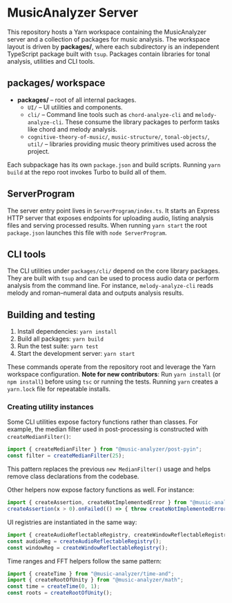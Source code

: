 # MusicAnalyzer Server

This repository hosts a Yarn workspace containing the MusicAnalyzer server and a
collection of packages for music analysis.  The workspace layout is driven by
**packages/**, where each subdirectory is an independent TypeScript package
built with `tsup`.  Packages contain libraries for tonal analysis, utilities and
CLI tools.

## packages/ workspace

- **packages/** – root of all internal packages.
  - `UI/` – UI utilities and components.
  - `cli/` – Command line tools such as `chord-analyze-cli` and
    `melody-analyze-cli`.  These consume the library packages to perform tasks
    like chord and melody analysis.
  - `cognitive-theory-of-music/`, `music-structure/`, `tonal-objects/`, `util/`
    – libraries providing music theory primitives used across the project.

Each subpackage has its own `package.json` and build scripts.  Running `yarn
build` at the repo root invokes Turbo to build all of them.

## ServerProgram

The server entry point lives in `ServerProgram/index.ts`.  It starts an Express
HTTP server that exposes endpoints for uploading audio, listing analysis files
and serving processed results.  When running `yarn start` the root `package.json`
launches this file with `node ServerProgram`.

## CLI tools

The CLI utilities under `packages/cli/` depend on the core library packages.
They are built with `tsup` and can be used to process audio data or perform
analysis from the command line.  For instance, `melody-analyze-cli` reads melody
and roman–numeral data and outputs analysis results.

## Building and testing

1. Install dependencies: `yarn install`
2. Build all packages: `yarn build`
3. Run the test suite: `yarn test`
4. Start the development server: `yarn start`

These commands operate from the repository root and leverage the Yarn workspace
configuration.
**Note for new contributors**: Run `yarn install` (or `npm install`) before using `tsc` or running the tests. Running `yarn` creates a `yarn.lock` file for repeatable installs.

### Creating utility instances

Some CLI utilities expose factory functions rather than classes. For example,
the median filter used in post-processing is constructed with
`createMedianFilter()`:

```ts
import { createMedianFilter } from "@music-analyzer/post-pyin";
const filter = createMedianFilter(25);
```

This pattern replaces the previous `new MedianFilter()` usage and helps remove
class declarations from the codebase.

Other helpers now expose factory functions as well. For instance:

```ts
import { createAssertion, createNotImplementedError } from "@music-analyzer/stdlib";
createAssertion(x > 0).onFailed(() => { throw createNotImplementedError(); });
```

UI registries are instantiated in the same way:

```ts
import { createAudioReflectableRegistry, createWindowReflectableRegistry } from "@music-analyzer/view";
const audioReg = createAudioReflectableRegistry();
const windowReg = createWindowReflectableRegistry();
```

Time ranges and FFT helpers follow the same pattern:

```ts
import { createTime } from "@music-analyzer/time-and";
import { createRootOfUnity } from "@music-analyzer/math";
const time = createTime(0, 1);
const roots = createRootOfUnity();
```

